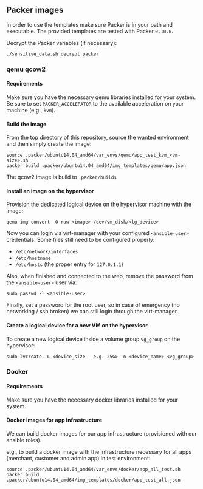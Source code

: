 ## Packer images

In order to use the templates make sure Packer is in your path and executable. 
The provided templates are tested with Packer `0.10.0`.

Decrypt the Packer variables (if necessary):

```
./sensitive_data.sh decrypt packer
```

### qemu qcow2

#### Requirements
Make sure you have the necessary qemu libraries installed for your system. 
Be sure to set `PACKER_ACCELERATOR` to the available acceleration on your machine (e.g., `kvm`).

#### Build the image


From the top directory of this repository, source the wanted environment and then simply create the image:

```
source .packer/ubuntu14.04_amd64/var_envs/qemu/app_test_kvm_<vm-size>.sh
packer build .packer/ubuntu14.04_amd64/img_templates/qemu/app.json
```

The qcow2 image is build to `.packer/builds`

#### Install an image on the hypervisor

Provision the dedicated logical device on the hypervisor machine with the image:

```
qemu-img convert -O raw <image> /dev/vm_disk/<lg_device>
```

Now you can login via virt-manager with your configured `<ansible-user>` credentials. Some files still need to be configured properly: 

- `/etc/network/interfaces`
- `/etc/hostname`
- `/etc/hosts` (the proper entry for `127.0.1.1`)

Also, when finished and connected to the web, remove the password from the `<ansible-user>` user via: 

```
sudo passwd -l <ansible-user>
```

Finally, set a password for the root user, so in case of emergency (no networking / ssh broken) we can still login through the virt-manager. 

#### Create a logical device for a new VM on the hypervisor

To create a new logical device inside a volume group `vg_group` on the hypervisor:

```
sudo lvcreate -L <device_size - e.g. 25G> -n <device_name> <vg_group>
```

### Docker

#### Requirements
Make sure you have the necessary docker libraries installed for your system. 

#### Docker images for app infrastructure
We can build docker images for our app infrastructure (provisioned with our ansible roles).

e.g., to build a docker image with the infrastructure necessary for all apps (merchant, customer and admin app) in test environment:
```
source .packer/ubuntu14.04_amd64/var_envs/docker/app_all_test.sh
packer build .packer/ubuntu14.04_amd64/img_templates/docker/app_test_all.json
```
